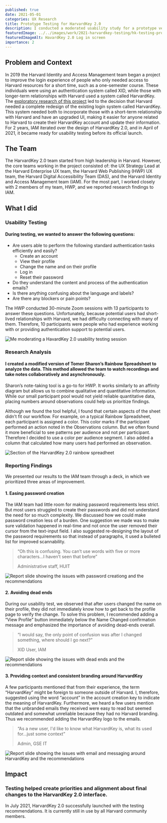 ```yaml
---
published: true
date: 2021-05-01
categories: UX Research
title: Prototype Testing for HarvardKey 2.0
description: I conducted a moderated usability study for a prototype version of HarvardKey 2.0
featuredImage: ../../images/work/2021-harvardkey-testing/hk-testing-project-card.png
featuredImageAlt: HavardKey 2.0 Log in screen
importance: 2
---
```


<!-- <ProjectOverview 
    summary={props.frontmatter.description}
    teamAndTimeline="1 month start to finish, with a 3-person team working remotely."
    responsabilitiesList={
        [
            "Usability Testing",
            "Research Analysis",
            "Reporting Findings"
        ]
    }
    toolsList={
        [
            "Zoom",
            "Google Sheets"
        ]
    }
    outcome="Findings created alignment around final changes, and HarvardKey 2.0 successfully launched 2 months after testing."
/> -->

## Problem and Context

In 2019 the Harvard Identity and Access Management team began a project to improve the login experience of people who only needed access to Harvard resources for a short time, such as a one-semester course. These individuals were using an authentication system called XID, while those with longer-term relationships with Harvard used a system called HarvardKey. The <a href="/work/2019-harvardkey-discovery"> exploratory research of this project</a> led to the decision that Harvard needed a complete redesign of the existing login system called HarvardKey. This system needed both to incorporate those with a short-term relationship with Harvard and have an upgraded UI, making it easier for anyone related to Harvard to create their HarvardKey account and update their information. For 2 years, IAM iterated over the design of HarvardKey 2.0, and in April of 2021, it became ready for usability testing before its official launch.

## The Team
The HarvardKey 2.0 team started from high leadership in Harvard. However, the core teams working in the project consisted of: the UX Strategy Lead at the Harvard Enterprise UX team, the Harvard Web Publishing (HWP) UX team, the Harvard Digital Accessibility Team (DAS), and the Harvard Identity and Access Management team (IAM).  For the most part, I worked closely with 2 members of my team, HWP, and we reported research findings to IAM. 

## What I did

<h3 id="usability-testing">Usability Testing</h3>

#### During testing, we wanted to answer the following questions:
* Are users able to perform the following standard authentication tasks efficiently and easily?
    - Create an account
    - View their profile
    - Change the name and  on their profile
    - Log in
    - Reset their password
* Do they understand the content and process of the authentication emails?
* Is there anything confusing about the language and labels?
* Are there any blockers or pain points?

The HWP conducted 30-minute Zoom sessions with 13 participants to answer these questions. Unfortunately, because potential users had short-lived relationships with Harvard, we had difficulty connecting with many of them. Therefore, 10 participants were people who had experience working with or providing authentication support to potential users.

![Me moderating a HavardKey 2.0 usability testing session](../../images/work/2021-harvardkey-testing/hk-testing.png)

<h3 id="research-analysis">Research Analysis</h3>

#### I created a modified version of Tomer Sharon’s Rainbow Spreadsheet to analyze the data. This method allowed the team to watch recordings and take notes collaboratively and asynchronously.

Sharon’s note-taking tool is a go-to for HWP. It works similarly to an affinity diagram but allows us to combine qualitative and quantitative information. While our small participant pool would not yield reliable quantitative data, placing numbers around observations could help us prioritize findings.

Although we found the tool helpful, I found that certain aspects of the sheet didn’t fit our workflow. For example, on a typical Rainbow Spreadsheet, each participant is assigned a color. This color marks if the participant performed an action noted in the Observations column. But we often found it more beneficial to see patterns per audience and not per participant. Therefore I decided to use a color per audience segment. I also added a column that calculated how many users had performed an observation. 

![Section of the HarvardKey 2.0 rainbow spreadheet](../../images/work/2021-harvardkey-testing/hk-rainbow.png)

<h3 id="reporting-findings">Reporting Findings</h3>

We presented our results to the IAM team through a deck, in which we prioritized three areas of improvement.

#### 1. Easing password creation
The IAM team had little room for making password requirements less strict. But most users struggled to create their passwords and did not understand the need for so much complexity. We discussed how we could make password creation less of a burden. One suggestion we made was to make sure validation happened in real-time and not once the user removed their cursor from the text-input field. I also suggested re-designing the layout of the password requirements so that instead of paragraphs, it used a bulleted list for improved scannability.

<blockquote>
 <p>“Oh this is confusing. You can’t use words with five or more characters...I haven’t seen that before”</p>
<span>Administrative staff, HUIT</span>
</blockquote>

![Report slide showing the issues with password creationg and the recommendations](../../images/work/2021-harvardkey-testing/hk-password.png)

#### 2. Avoiding dead ends
During our usability test, we observed that after users changed the name on their profile, they did not immediately know how to get back to the profile page to verify the change. To solve this problem, I recommended adding a “View Profile” button immediately below the Name Changed confirmation message and emphasized the importance of avoiding dead-ends overall.

<blockquote>
    <p>“I would say, the only point of confusion was after I changed something, where should I go next?”</p>
<span>XID User, IAM</span>
</blockquote>

![Report slide showing the issues with dead ends and the recommendations](../../images/work/2021-harvardkey-testing/hk-deadend.png)


#### 3. Providing context and consistent branding around HarvardKey
A few participants mentioned that from their experience, the term “HarvardKey” might be foreign to someone outside of Harvard. I, therefore, suggested using the word “account” in the account creation key to indicate the meaning of HarvardKey. Furthermore, we heard a few users mention that the unbranded emails they received were easy to read but seemed outdated and somewhat unreliable because they had no Harvard branding. Thus we recommended adding the HarvardKey logo to the emails.
<blockquote>
<p>“As a new user, I'd like to know what HarvardKey is, what its used for...just some context”</p>
<span>Admin, GSE IT</span>
</blockquote>

![Report slide showing the issues with email and messaging around HarvardKey and the recommendations](../../images/work/2021-harvardkey-testing/hk-branding.png)

## Impact
### Testing helped create priorities and alignment about final changes to the HarvardKey 2.0 interface.  
In July 2021, HarvardKey 2.0 successfully launched with the testing recommendations. It is currently still in use by all Harvard community members.